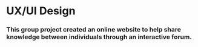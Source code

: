 # UX/UI Design
### This group project created an online website to help share knowledge between individuals through an interactive forum. 

